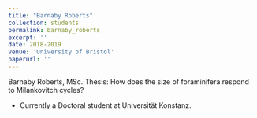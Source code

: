 ```yaml
---
title: "Barnaby Roberts"
collection: students
permalink: barnaby_roberts
excerpt: ''
date: 2018-2019
venue: 'University of Bristol'
paperurl: ''
---
```

Barnaby Roberts, MSc. Thesis: How does the size of foraminifera respond to Milankovitch cycles?
* Currently a Doctoral student at Universität Konstanz.
